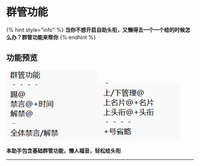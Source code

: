 # 群管功能

{% hint style="info" %}
**当你不想开启自助头衔，又懒得去一个一个给的时候怎么办？群管功能来帮你**
{% endhint %}

## 功能预览

![](<../.gitbook/assets/image (9) (3).png>)![](<../.gitbook/assets/image (10) (3).png>)

**本助手包含基础群管功能，懒人福音，轻松给头衔**

****
